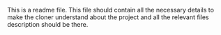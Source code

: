 This is a readme file.
This file should contain all the necessary details to make the cloner understand about the project and all the relevant files description should be there.
